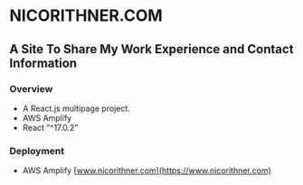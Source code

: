 # NICORITHNER.COM

## A Site To Share My Work Experience and Contact Information

### Overview

* A React.js multipage project.
* AWS Amplify
* React "^17.0.2"

### Deployment

- AWS Amplify [www.nicorithner.com](https://www.nicorithner.com)
